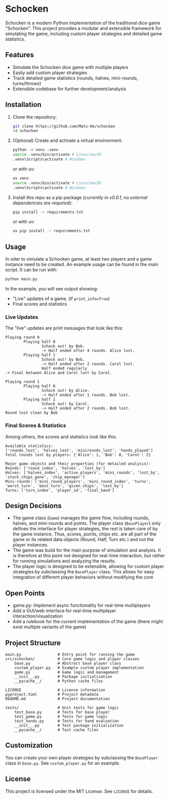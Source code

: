 # Schocken

Schocken is a modern Python implementation of the traditional dice game "Schocken". This project provides a modular and extensible framework for simulating the game, including custom player strategies and detailed game statistics.

## Features
- Simulate the Schocken dice game with multiple players
- Easily add custom player strategies
- Track detailed game statistics (rounds, halves, mini-rounds, turns/throws)
- Extensible codebase for further development/analysis

## Installation
1. Clone the repository:
   ```bash
   git clone https://github.com/Mats-He/schocken
   cd schocken
   ```
2. (Optional) Create and activate a virtual environment:
   ```bash
   python -m venv .venv
   source .venv/bin/activate # Linux/macOS
   .venv\Scripts\activate # Windows
   ```
   or with uv:
   ```bash
   uv venv
   source .venv/bin/activate # Linux/macOS
   .venv\Scripts\activate # Windows
    ```

3. Install this repo as a pip package (*currently in v0.0.1, no external dependencies are required*):
   ```bash
   pip install -r requirements.txt
   ```
   or with uv:
   ```bash
   uv pip install -r requirements.txt
    ```

## Usage
In oder to simulate a Schocken game, at least two players and a game instance need to be created.
An example usage can be found in the main script. It can be run with:
```bash
python main.py
```

In the example, you will see output showing:
- "Live" updates of a game, (if `print_info=True`)
- Final scores and statistics

### Live Updates
The "live" updates are print messages that look like this:
```
Playing round 0
        Playing half 0
                Schock out! by Bob.
                -> Half ended after 4 rounds. Alice lost.
        Playing half 1
                Schock out! by Bob.
                -> Half ended after 2 rounds. Carol lost.
                Half ended regularly
-> Final between Alice and Carol lost by Carol.

Playing round 1
        Playing half 0
                Schock out! by Alice.
                -> Half ended after 1 rounds. Bob lost.
        Playing half 1
                Schock out! by Carol.
                -> Half ended after 2 rounds. Bob lost.
Round lost clean by Bob
```
### Final Scores & Statistics
Among others, the scores and statistics look like this:
```
Available statistics:
['rounds_lost', 'halves_lost', 'minirounds_lost', 'hands_played']
Total rounds lost by players: {'Alice': 1, 'Bob': 0, 'Carol': 2}

Major game objects and their properties (for detailed analysis):
Rounds: ['round_index', 'halves', 'lost_by']
Halves: ['halves_index', 'active_players', 'mini_rounds', 'lost_by', 'stock_chips_gone', 'chip_manager']
Mini-rounds: ['mini_round_players', 'mini_round_index', 'turns', 'worst_turn', 'best_turn', 'given_chips', 'lost_by']
Turns: ['turn_index', 'player_id', 'final_hand']
```
## Design Decisions
- The game class (`Game`) manages the game flow, including rounds, halves, and mini-rounds and points. The player class (`BasePlayer`) only defines the interface for player strategies, the rest is taken care of by the game instance. Thus, scores, points, chips etc. are all part of the game or its related data objects (Round, Half, Turn etc.) and not the player instances.
- The game was build for the main purpose of simulation and analysis. It is therefore at this point not designed for real-time interaction, but rather for running simulations and analyzing the results.
- The player logic is designed to be extensible, allowing for custom player strategies by subclassing the `BasePlayer` class. This allows for easy integration of different player behaviors without modifying the core 

## Open Points
- game.py: Implement async functionality for real-time multiplayers
- Add a GUI/web interface for real-time multiplayer interaction/visualization
- Add a rulebook for the current implementation of the game (there might exist multiple variants of the game)

## Project Structure
```
main.py                # Entry point for running the game
src/schocken/          # Core game logic and player classes
    base.py            # Abstract base player class
    custom_player.py   # Example custom player implementation
    game.py            # Game logic and management
    __init__.py        # Package initialization
    __pycache__/       # Python cache files

LICENSE                # License information
pyproject.toml         # Project metadata
README.md              # Project documentation

tests/                 # Unit tests for game logic
    test_base.py       # Tests for base player
    test_game.py       # Tests for game logic
    test_hands.py      # Tests for hand evaluation
    __init__.py        # Test package initialization
    __pycache__/       # Test cache files
```

## Customization
You can create your own player strategies by subclassing the `BasePlayer` class in `base.py`. See `custom_player.py` for an example.

## License
This project is licensed under the MIT License. See `LICENSE` for details.

